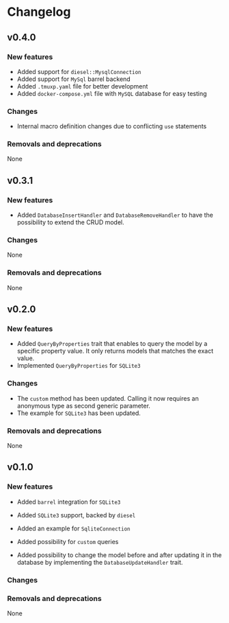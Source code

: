 # Changelog

## v0.4.0

### New features

* Added support for `diesel::MysqlConnection` 
* Added support for `MySql` barrel backend
* Added `.tmuxp.yaml` file for better development
* Added `docker-compose.yml` file with `MySQL` database for easy testing

### Changes

* Internal macro definition changes due to conflicting `use` statements

### Removals and deprecations

None

## v0.3.1

### New features

* Added `DatabaseInsertHandler` and `DatabaseRemoveHandler` to have the possibility to extend the CRUD model.

### Changes

None

### Removals and deprecations

None

## v0.2.0

### New features

* Added `QueryByProperties` trait that enables to query the model by a specific property value. It only returns models that matches the exact value.
* Implemented `QueryByProperties` for `SQLite3`

### Changes

* The `custom` method has been updated. Calling it now requires an anonymous type as second generic parameter.
* The example for `SQLite3` has been updated.

### Removals and deprecations

None

## v0.1.0

### New features

* Added `barrel` integration for `SQLite3`

* Added `SQLite3` support, backed by `diesel`
* Added an example for `SqliteConnection`
* Added possibility for `custom` queries
* Added possibility to change the model before and after updating it in the database by implementing the `DatabaseUpdateHandler` trait.

### Changes

### Removals and deprecations

None